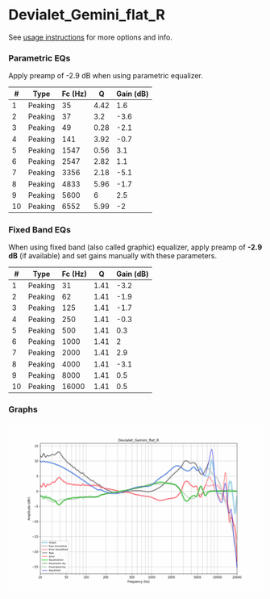 # Devialet_Gemini_flat_R
See [usage instructions](https://github.com/jaakkopasanen/AutoEq#usage) for more options and info.

### Parametric EQs
Apply preamp of -2.9 dB when using parametric equalizer.

|   # | Type    |   Fc (Hz) |    Q |   Gain (dB) |
|-----|---------|-----------|------|-------------|
|   1 | Peaking |        35 | 4.42 |         1.6 |
|   2 | Peaking |        37 | 3.2  |        -3.6 |
|   3 | Peaking |        49 | 0.28 |        -2.1 |
|   4 | Peaking |       141 | 3.92 |        -0.7 |
|   5 | Peaking |      1547 | 0.56 |         3.1 |
|   6 | Peaking |      2547 | 2.82 |         1.1 |
|   7 | Peaking |      3356 | 2.18 |        -5.1 |
|   8 | Peaking |      4833 | 5.96 |        -1.7 |
|   9 | Peaking |      5600 | 6    |         2.5 |
|  10 | Peaking |      6552 | 5.99 |        -2   |

### Fixed Band EQs
When using fixed band (also called graphic) equalizer, apply preamp of **-2.9 dB** (if available) and set gains manually with these parameters.

|   # | Type    |   Fc (Hz) |    Q |   Gain (dB) |
|-----|---------|-----------|------|-------------|
|   1 | Peaking |        31 | 1.41 |        -3.2 |
|   2 | Peaking |        62 | 1.41 |        -1.9 |
|   3 | Peaking |       125 | 1.41 |        -1.7 |
|   4 | Peaking |       250 | 1.41 |        -0.3 |
|   5 | Peaking |       500 | 1.41 |         0.3 |
|   6 | Peaking |      1000 | 1.41 |         2   |
|   7 | Peaking |      2000 | 1.41 |         2.9 |
|   8 | Peaking |      4000 | 1.41 |        -3.1 |
|   9 | Peaking |      8000 | 1.41 |         0.5 |
|  10 | Peaking |     16000 | 1.41 |         0.5 |

### Graphs
![](./Devialet_Gemini_flat_R.png)
